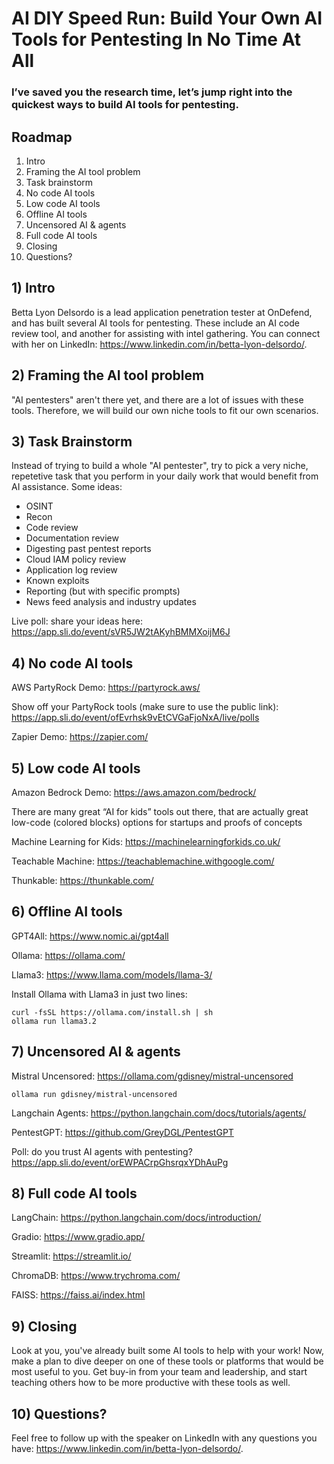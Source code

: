 # AI DIY Speed Run: Build Your Own AI Tools for Pentesting In No Time At All
### I’ve saved you the research time, let’s jump right into the quickest ways to build AI tools for pentesting.

## Roadmap
1. Intro
2. Framing the AI tool problem
3. Task brainstorm
4. No code AI tools
5. Low code AI tools
6. Offline AI tools
7. Uncensored AI & agents
8. Full code AI tools
9. Closing
10. Questions?

## 1) Intro
Betta Lyon Delsordo is a lead application penetration tester at OnDefend, and has built several AI tools for pentesting. These include an AI code review tool, and another for assisting with intel gathering. You can connect with her on LinkedIn: https://www.linkedin.com/in/betta-lyon-delsordo/.

## 2) Framing the AI tool problem
"AI pentesters" aren't there yet, and there are a lot of issues with these tools. Therefore, we will build our own niche tools to fit our own scenarios. 

## 3) Task Brainstorm
Instead of trying to build a whole "AI pentester", try to pick a very niche, repetetive task that you perform in your daily work that would benefit from AI assistance. 
Some ideas:
- OSINT
- Recon
- Code review
- Documentation review
- Digesting past pentest reports
- Cloud IAM policy review
- Application log review
- Known exploits
- Reporting (but with specific prompts)
- News feed analysis and industry updates

Live poll: share your ideas here: https://app.sli.do/event/sVR5JW2tAKyhBMMXoijM6J

## 4) No code AI tools

AWS PartyRock Demo: https://partyrock.aws/

Show off your PartyRock tools (make sure to use the public link): https://app.sli.do/event/ofEvrhsk9vEtCVGaFjoNxA/live/polls

Zapier Demo: https://zapier.com/

## 5) Low code AI tools

Amazon Bedrock Demo: https://aws.amazon.com/bedrock/

There are many great “AI for kids” tools out there, that are actually great low-code (colored blocks) options for startups and proofs of concepts

Machine Learning for Kids: https://machinelearningforkids.co.uk/

Teachable Machine:  https://teachablemachine.withgoogle.com/

Thunkable: https://thunkable.com/

## 6) Offline AI tools

GPT4All: https://www.nomic.ai/gpt4all

Ollama: https://ollama.com/

Llama3: https://www.llama.com/models/llama-3/

Install Ollama with Llama3 in just two lines:

```
curl -fsSL https://ollama.com/install.sh | sh
ollama run llama3.2
```

## 7) Uncensored AI & agents

Mistral Uncensored: https://ollama.com/gdisney/mistral-uncensored

```
ollama run gdisney/mistral-uncensored
```

Langchain Agents: https://python.langchain.com/docs/tutorials/agents/

PentestGPT: https://github.com/GreyDGL/PentestGPT 

Poll: do you trust AI agents with pentesting? https://app.sli.do/event/orEWPACrpGhsrqxYDhAuPg


## 8) Full code AI tools

LangChain: https://python.langchain.com/docs/introduction/

Gradio: https://www.gradio.app/

Streamlit: https://streamlit.io/

ChromaDB: https://www.trychroma.com/

FAISS: https://faiss.ai/index.html

## 9) Closing
Look at you, you've already built some AI tools to help with your work! Now, make a plan to dive deeper on one of these tools or platforms that would be most useful to you. Get buy-in from your team and leadership, and start teaching others how to be more productive with these tools as well. 

## 10) Questions?
Feel free to follow up with the speaker on LinkedIn with any questions you have: https://www.linkedin.com/in/betta-lyon-delsordo/.
